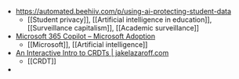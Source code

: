 - https://automated.beehiiv.com/p/using-ai-protecting-student-data
	- [[Student privacy]], [[Artificial intelligence in education]], [[Surveillance capitalism]], [[Academic surveillance]]
- [Microsoft 365 Copilot – Microsoft Adoption](https://adoption.microsoft.com/en-us/copilot/)
	- [[Microsoft]], [[Artificial intelligence]]
- [An Interactive Intro to CRDTs | jakelazaroff.com](https://jakelazaroff.com/words/an-interactive-intro-to-crdts/)
	- [[CRDT]]
-